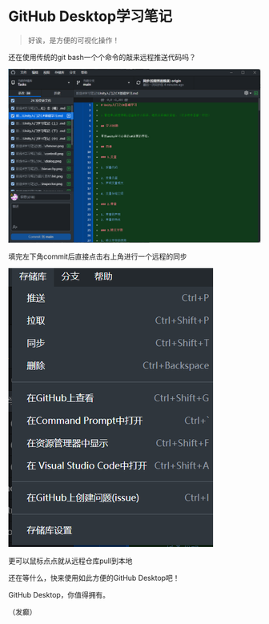 # GitHub Desktop学习笔记

> 好诶，是方便的可视化操作！

还在使用传统的git bash一个个命令的敲来远程推送代码吗？

![gd1](https://raw.githubusercontent.com/chlorine22/Tasks/main/阶段4学习笔记/图片素材/gd1.png)

填完左下角commit后直接点击右上角进行一个远程的同步

![gd2](https://raw.githubusercontent.com/chlorine22/Tasks/main/阶段4学习笔记/图片素材/gd2.png)

更可以鼠标点点就从远程仓库pull到本地

还在等什么，快来使用如此方便的GitHub Desktop吧！

GitHub Desktop，你值得拥有。

（发癫）